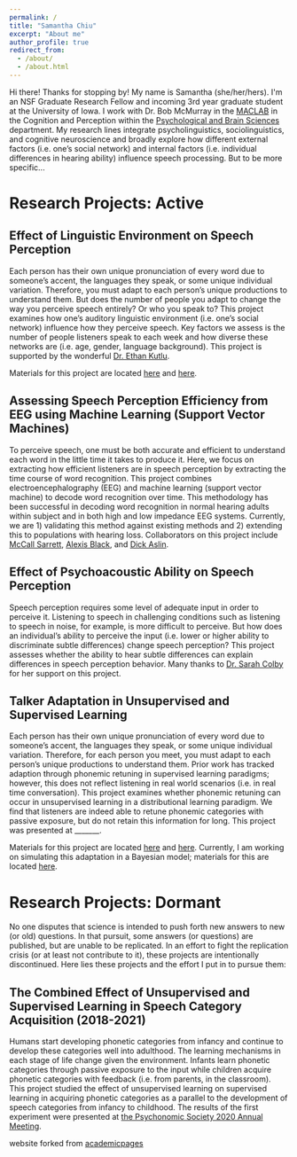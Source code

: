 ```yaml
---
permalink: /
title: "Samantha Chiu"
excerpt: "About me"
author_profile: true
redirect_from: 
  - /about/
  - /about.html
---
```


Hi there! Thanks for stopping by! My name is Samantha (she/her/hers). I'm an NSF Graduate Research Fellow and incoming 3rd year graduate student at the University of Iowa. I work with Dr. Bob McMurray in the [MACLAB](https://psychology.uiowa.edu/maclab) in the Cognition and Perception within the [Psychological and Brain Sciences](https://psychology.uiowa.edu/) department. My research lines integrate psycholinguistics, sociolinguistics, and cognitive neuroscience and broadly explore how different external factors (i.e. one’s social network) and internal factors (i.e. individual differences in hearing ability) influence speech processing. But to be more specific...

Research Projects: Active 
====== 

Effect of Linguistic Environment on Speech Perception
------
Each person has their own unique pronunciation of every word due to someone’s accent, the languages they speak, or some unique individual variation. Therefore, you must adapt to each person’s unique productions to understand them. But does the number of people you adapt to change the way you perceive speech entirely? Or who you speak to? This project examines how one’s auditory linguistic environment (i.e. one’s social network) influence how they perceive speech. Key factors we assess is the number of people listeners speak to each week and how diverse these networks are (i.e. age, gender, language background). This project is supported by the wonderful [Dr. Ethan Kutlu](https://www.ethankutlu.com/).

Materials for this project are located [here]() and [here](). 

Assessing Speech Perception Efficiency from EEG using Machine Learning (Support Vector Machines)
------
To perceive speech, one must be both accurate and efficient to understand each word in the little time it takes to produce it. Here, we focus on extracting how efficient listeners are in speech perception by extracting the time course of word recognition. This project combines electroencephalography (EEG) and machine learning (support vector machine) to decode word recognition over time. This methodology has been successful in decoding word recognition in normal hearing adults within subject and in both high and low impedance EEG systems. Currently, we are 1) validating this method against existing methods and 2) extending this to populations with hearing loss. Collaborators on this project include [McCall Sarrett](https://www.mccallesarrett.com/), [Alexis Black](https://languageanddevelopment.ca/), and [Dick Aslin](https://llamblab.haskins.yale.edu/our-team/).

Effect of Psychoacoustic Ability on Speech Perception
------
Speech perception requires some level of adequate input in order to perceive it. Listening to speech in challenging conditions such as listening to speech in noise, for example, is more difficult to perceive. But how does an individual’s ability to perceive the input (i.e. lower or higher ability to discriminate subtle differences) change speech perception? This project assesses whether the ability to hear subtle differences can explain differences in speech perception behavior. Many thanks to [Dr. Sarah Colby](https://psychology.uiowa.edu/maclab/members) for her support on this project. 

Talker Adaptation in Unsupervised and Supervised Learning 
------
Each person has their own unique pronunciation of every word due to someone’s accent, the languages they speak, or some unique individual variation. Therefore, for each person you meet, you must adapt to each person’s unique productions to understand them. Prior work has tracked adaption through phonemic retuning in supervised learning paradigms; however, this does not reflect listening in real world scenarios (i.e. in real time conversation). This project examines whether phonemic retuning can occur in unsupervised learning in a distributional learning paradigm. We find that listeners are indeed able to retune phonemic categories with passive exposure, but do not retain this information for long. This project was presented at _______. 

Materials for this project are located [here](http://academicpages.github.io/files/mixedmodel.R) and [here](http://academicpages.github.io/files/plots.R). Currently, I am working on simulating this adaptation in a Bayesian model; materials for this are located [here]().

Research Projects: Dormant
======
No one disputes that science is intended to push forth new answers to new (or old) questions. In that pursuit, some answers (or questions) are published, but are unable to be replicated. In an effort to fight the replication crisis (or at least not contribute to it), these projects are intentionally discontinued. Here lies these projects and the effort I put in to pursue them:

The Combined Effect of Unsupervised and Supervised Learning in Speech Category Acquisition (2018-2021)
------
Humans start developing phonetic categories from infancy and continue to develop these categories well into adulthood. The learning mechanisms in each stage of life change given the environment. Infants learn phonetic categories through passive exposure to the input while children acquire phonetic categories with feedback (i.e. from parents, in the classroom). This project studied the effect of unsupervised learning on supervised learning in acquiring phonetic categories as a parallel to the development of speech categories from infancy to childhood. The results of the first experiment were presented at [the Psychonomic Society 2020 Annual Meeting](samanthalchiu.github.io/talks/2020-11-21-audcat).


website forked from [academicpages](https://academicpages.github.io) 